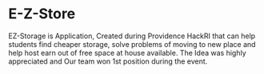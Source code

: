 # E-Z-Store

EZ-Storage is Application, Created during Providence HackRI that can help students find cheaper storage, solve problems of moving to new place and help host earn out of free space at house available. The Idea was highly appreciated and Our team won 1st position during the event.   
